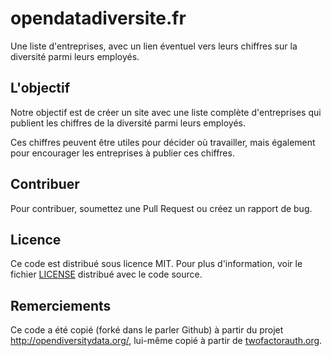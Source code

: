 opendatadiversite.fr
=================

Une liste d'entreprises, avec un lien éventuel vers leurs chiffres sur la diversité parmi leurs employés.

## L'objectif

Notre objectif est de créer un site avec une liste complète d'entreprises qui publient les chiffres de la diversité parmi leurs employés.

Ces chiffres peuvent être utiles pour décider où travailler, mais également pour encourager les entreprises à publier ces chiffres.

## Contribuer

Pour contribuer, soumettez une Pull Request ou créez un rapport de bug.

## Licence

Ce code est distribué sous licence MIT. Pour plus d'information, voir le fichier [LICENSE][license] distribué avec le code source.

## Remerciements

Ce code a été copié (forké dans le parler Github) à partir du projet <a href="https://github.com/doubleunion/opendiversitydata">http://opendiversitydata.org/</a>, lui-même copié à partir de <a href="http://twofactorauth.org">twofactorauth.org</a>.

[contrib]: /CONTRIBUTING.md
[license]: /LICENSE
